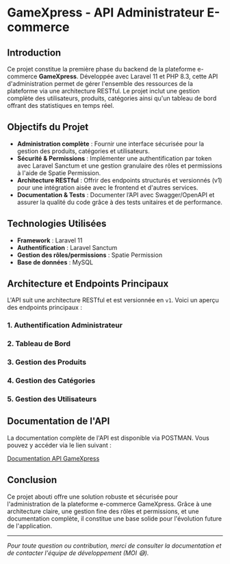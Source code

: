 # GameXpress - API Administrateur E-commerce

## Introduction

Ce projet constitue la première phase du backend de la plateforme e-commerce **GameXpress**. Développée avec Laravel 11 et PHP 8.3, cette API d'administration permet de gérer l'ensemble des ressources de la plateforme via une architecture RESTful. Le projet inclut une gestion complète des utilisateurs, produits, catégories ainsi qu'un tableau de bord offrant des statistiques en temps réel.

## Objectifs du Projet

- **Administration complète** : Fournir une interface sécurisée pour la gestion des produits, catégories et utilisateurs.
- **Sécurité & Permissions** : Implémenter une authentification par token avec Laravel Sanctum et une gestion granulaire des rôles et permissions à l'aide de Spatie Permission.
- **Architecture RESTful** : Offrir des endpoints structurés et versionnés (v1) pour une intégration aisée avec le frontend et d'autres services.
- **Documentation & Tests** : Documenter l’API avec Swagger/OpenAPI et assurer la qualité du code grâce à des tests unitaires et de performance.

## Technologies Utilisées

- **Framework** : Laravel 11
- **Authentification** : Laravel Sanctum
- **Gestion des rôles/permissions** : Spatie Permission
- **Base de données** : MySQL

## Architecture et Endpoints Principaux

L'API suit une architecture RESTful et est versionnée en `v1`. Voici un aperçu des endpoints principaux :

### 1. Authentification Administrateur

### 2. Tableau de Bord

### 3. Gestion des Produits

### 4. Gestion des Catégories

### 5. Gestion des Utilisateurs

## Documentation de l'API

La documentation complète de l'API est disponible via POSTMAN. Vous pouvez y accéder via le lien suivant :

[Documentation API GameXpress](https://documenter.getpostman.com/view/42976466/2sAYkBrLzv)

## Conclusion

Ce projet abouti offre une solution robuste et sécurisée pour l'administration de la plateforme e-commerce GameXpress. Grâce à une architecture claire, une gestion fine des rôles et permissions, et une documentation complète, il constitue une base solide pour l'évolution future de l'application.

---

*Pour toute question ou contribution, merci de consulter la documentation et de contacter l'équipe de développement (MOI 😅).*
